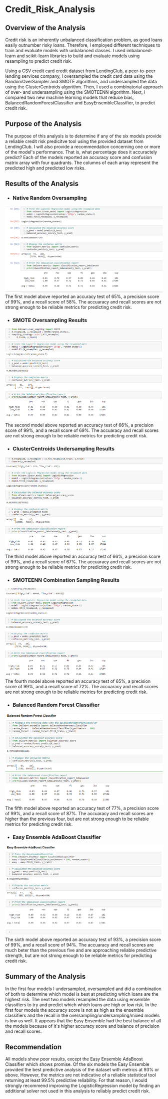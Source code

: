 # Credit_Risk_Analysis
## Overview of the Analysis

Credit risk is an inherently unbalanced classification problem, as good loans easily outnumber risky loans. Therefore, I employed different techniques to train and evaluate models with unbalanced classes. I used imbalanced-learn and scikit-learn libraries to build and evaluate models using resampling to predict credit risk.

Using a CSV credit card credit dataset from LendingClub, a peer-to-peer lending services company, I oversampled the credit card data using the RandomOverSampler and SMOTE algorithms, and undersampled the data using the ClusterCentroids algorithm. Then, I used a combinatorial approach of over- and undersampling using the SMOTEENN algorithm. Next, I compared two new machine learning models that reduce bias, BalancedRandomForestClassifier and EasyEnsembleClassifier, to predict credit risk.

## Purpose of the Analysis
The purpose of this analysis is to determine if any of the six models provide a reliable credit risk predicitve tool using the provided dataset from LendingClub. I will also provide a recommendation concerning one or more of the model's performance. That is, what percentage does it accuractely predict? Each of the models reported an accuracy score and confusion matrix array with four quadrants. The columns of each array represent the predicted high and predicted low risks. 

## Results of the Analysis

- ### Native Random Oversampling


<img src="Resources/oversampling1.png">
The first model above reported an accuracy test of 65%, a precision score of 99%, and a recall score of 58%. The accuaracy and recall scores are not strong enough to be reliable metrics for predicting credit risk.



- ### SMOTE Oversampling Results
<img src="Resources/over_results2.png">
The second model above reported an accuracy test of 66%, a precision score of 99%, and a recall score of 69%. The accuaracy and recall scores are not strong enough to be reliable metrics for predicting credit risk.


- ### ClusterCentroids Undersampling Results
<img src="Resources/under_results3.png">
The third model above reported an accuracy test of 66%, a precision score of 99%, and a recall score of 67%. The accuaracy and recall scores are not strong enough to be reliable metrics for predicting credit risk.


- ### SMOTEENN Combination Sampling Results
<img src="Resources/combo_results4.png">
The fourth model above reported an accuracy test of 65%, a precision score of 99%, and a recall score of 72%. The accuaracy and recall scores are not strong enough to be reliable metrics for predicting credit risk.


- ### Balanced Random Forest Classifier
<img src="Resources/forest_results5.png">
The fifth model above reported an accuracy test of 77%, a precision score of 99%, and a recall score of 87%. The accuaracy and recall scores are higher than the previous four, but are not strong enough to be reliable metrics for predicting credit risk.


- ### Easy Ensemble AdaBoost Classifier
<img src="Resources/easy_results6.png">
The sixth model above reported an accuracy test of 93%, a precision score of 99%, and a recall score of 94%. The accuaracy and recall scores are much beter than the previous five and are approaching reliable predictive strength, but are not strong enough to be reliable metrics for predicting credit risk.


## Summary of the Analysis
In the first four models I undersampled, oversampled and did a combination of both to determine which model is best at predicting which loans are the highest risk. The next two models resampled the data using ensemble classifiers to try and predict which which loans are high or low risk. In the first four models the accuracy score is not as high as the ensemble classifiers and the recall in the oversampling/undersampling/mixed models is low as well. It appears that the Easy Ensemble had the best balance of all the models because of it's higher accuracy score and balance of precision and recall scores.


## Recommendation
All models show poor results, except the Easy Ensemble AdaBoost Classifier which shows promise. Of the six models the Easy Ensemble provided the best predictive analysis of the dataset with metrics at 93% or above. However, the metrics are not indicative of a reliable statistical tool returning at least 99.5% predictive reliability. For that reason, I would strongly recommend improving the LogisticRegression model by finding an additional solver not used in this analysis to reliably predict credit risk. 
